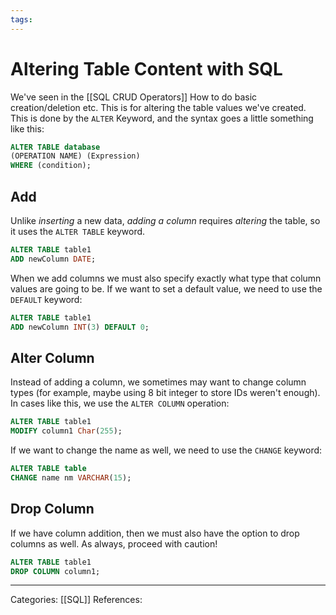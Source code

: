 ```yaml
---
tags:
---
```

# Altering Table Content with SQL
We've seen in the [[SQL CRUD Operators]] How to do basic creation/deletion etc. This is for altering the table values we've created. This is done by the `ALTER` Keyword, and the syntax goes a little something like this:
```SQL
ALTER TABLE database
(OPERATION NAME) (Expression)
WHERE (condition);
```

## Add
Unlike _inserting_ a new data, _adding a column_ requires _altering_ the table, so it uses the `ALTER TABLE` keyword.
```SQL
ALTER TABLE table1
ADD newColumn DATE;
```
When we add columns we must also specify exactly what type that column values are going to be. If we want to set a default value, we need to use the `DEFAULT` keyword:
```SQL
ALTER TABLE table1
ADD newColumn INT(3) DEFAULT 0;
``` 

## Alter Column
Instead of adding a column, we sometimes may want to change column types (for example, maybe using 8 bit integer to store IDs weren't enough). In cases like this, we use the `ALTER COLUMN` operation:
```SQL
ALTER TABLE table1
MODIFY column1 Char(255);
```

If we want to change the name as well, we need to use the `CHANGE` keyword:
```SQL
ALTER TABLE table
CHANGE name nm VARCHAR(15);
```
## Drop Column
If we have column addition, then we must also have the option to drop columns as well. As always, proceed with caution!
```SQL
ALTER TABLE table1
DROP COLUMN column1;
```


---
Categories: [[SQL]]
References:
